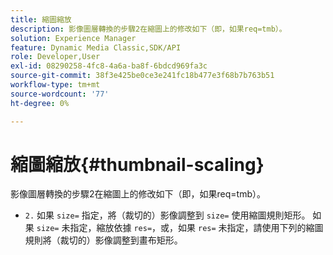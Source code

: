 ```yaml
---
title: 縮圖縮放
description: 影像圖層轉換的步驟2在縮圖上的修改如下（即，如果req=tmb）。
solution: Experience Manager
feature: Dynamic Media Classic,SDK/API
role: Developer,User
exl-id: 08290258-4fc8-4a6a-ba8f-6bdcd969fa3c
source-git-commit: 38f3e425be0ce3e241fc18b477e3f68b7b763b51
workflow-type: tm+mt
source-wordcount: '77'
ht-degree: 0%

---
```


# 縮圖縮放{#thumbnail-scaling}

影像圖層轉換的步驟2在縮圖上的修改如下（即，如果req=tmb）。

* `2.` 如果 `size=` 指定，將（裁切的）影像調整到 `size=` 使用縮圖規則矩形。 如果 `size=` 未指定，縮放依據 `res=`，或，如果 `res=` 未指定，請使用下列的縮圖規則將（裁切的）影像調整到畫布矩形。
